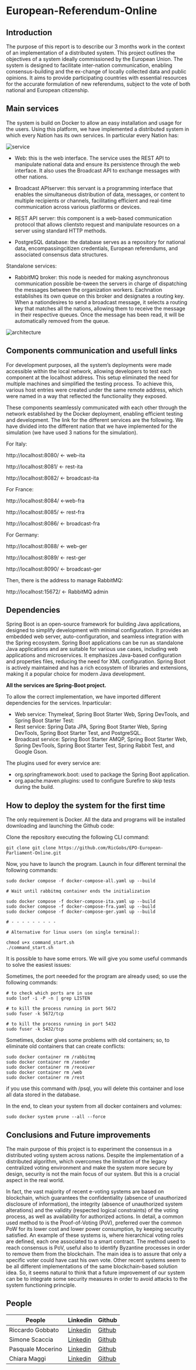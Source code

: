 # European-Referendum-Online

## Introduction

The purpose of this report is to describe our 3 months work in the context of an implementation of a distributed system. This project outlines the objectives of a system ideally commissioned by the European Union. The system is designed to facilitate inter-nation communication, enabling consensus-building and the ex-change of locally collected data and public opinions. It aims to provide participating countries with essential resources for the accurate formulation of new referendums, subject to the vote of both national and European citizenship.

## Main services
The system is build on Docker to allow an easy installation and usage for the users. Using this platform, we have implemented a distributed system in which every Nation has its own services. In particular every Nation has:

![service](./documentation/ServiceArchitecture.png)

* Web: this is the web interface. The service uses the REST API to manipulate national data and ensure its persistence through the web interface. It also uses the Broadcast API to exchange messages with other nations.

* Broadcast APIserver: this servant is a programming interface that enables the simultaneous distribution of data, messages, or content to multiple recipients or channels, facilitating efficient and real-time communication across various platforms or devices.

* REST API server: this component is a web-based communication protocol that allows clientsto request and manipulate resources on a server using standard HTTP methods.

* PostgreSQL database: the database serves as a repository for national data, encompassingcitizen credentials, European referendums, and associated consensus data structures.

Standalone services:

* RabbitMQ broker: this node is needed for making asynchronous communication possible be-tween the servers in charge of dispatching the messages between the organization workers. Eachnation establishes its own queue on this broker and designates a routing key. When a nationdesires to send a broadcast message, it selects a routing key that matches all the nations, allowing them to receive the message in their respective queues. Once the message has been read, it will be automatically removed from the queue.

![architecture](./documentation/SystemArchitecture.png)

## Components communication and usefull links

For development purposes, all the system’s deployments were made accessible within the local network, allowing developers to test each component at the localhost address. This setup eliminated the need for multiple machines and simplified the testing process. To achieve this, various host entries were created under the same remote address, which were named in a way that reflected the functionality they exposed.

These components seamlessly communicated with each other through the network established by the Docker deployment, enabling efficient testing and development. The link for the different services are the following. We have divided into the different nation that we have implemented for the simulation (we have used 3 nations for the simulation).

For Italy:

http://localhost:8080/ ← web-ita

http://localhost:8081/ ← rest-ita

http://localhost:8082/ ← broadcast-ita

For France:

http://localhost:8084/ ←web-fra

http://localhost:8085/ ← rest-fra

http://localhost:8086/ ← broadcast-fra

For Germany:

http://localhost:8088/ ← web-ger

http://localhost:8089/ ← rest-ger

http://localhost:8090/ ← broadcast-ger

Then, there is the address to manage RabbitMQ:

http://localhost:15672/ ← RabbitMQ admin

## Dependencies

Spring Boot is an open-source framework for building Java applications, designed to simplify development with minimal configuration. It provides an embedded web server, auto-configuration, and seamless integration with the Spring ecosystem. Spring Boot applications can be run as standalone Java applications and are suitable for various use cases, including web applications and microservices. It emphasizes Java-based configuration and properties files, reducing the need for XML configuration. Spring Boot is actively maintained and has a rich ecosystem of libraries and extensions, making it a popular choice for modern Java development.

**All the services are Spring-Boot project.**

To allow the correct implementation, we have imported different dependencies for the services. Inparticular:
* Web service: Thymeleaf, Spring Boot Starter Web, Spring DevTools, and Spring Boot Starter Test:
* Rest service: Spring Data JPA, Spring Boot Starter Web, Spring DevTools, Spring Boot Starter Test, and PostgreSQL.
* Broadcast service: Spring Boot Starter AMQP, Spring Boot Starter Web, Spring DevTools, Spring Boot Starter Test, Spring Rabbit Test, and Google Gson.

The plugins used for every service are:
* org.springframework.boot: used to package the Spring Boot application.
* org.apache.maven.plugins: used to configure Surefire to skip tests during the build.

## How to deploy the system for the first time

The only requirement is Docker. All the data and programs will be installed downloading and launching the Github code:

Clone the repository executing the following CLI command:
```
git clone git clone https://github.com/RicGobs/EPO-European-Parliament-Online.git
```

Now, you have to launch the program. Launch in four different terminal the following commands:
```
sudo docker compose -f docker-compose-all.yaml up --build

# Wait until rabbitmq container ends the initialization

sudo docker compose -f docker-compose-ita.yaml up --build
sudo docker compose -f docker-compose-fra.yaml up --build
sudo docker compose -f docker-compose-ger.yaml up --build

# - - - - - - - - -

# Alternative for linux users (on single terminal): 

chmod u+x command_start.sh 
./command_start.sh 
```

It is possible to have some errors. We will give you some useful commands to solve the easiest issues:

Sometimes, the port neeeded for the program are already used; so use the following commands:

```
# to check which ports are in use
sudo lsof -i -P -n | grep LISTEN

# to kill the process running in port 5672
sudo fuser -k 5672/tcp

# to kill the process running in port 5432
sudo fuser -k 5432/tcp
```

Sometimes, docker gives some problems with old containers; so, to eliminate old containers that can create conflicts:
```
sudo docker container rm /rabbitmq
sudo docker container rm /sender
sudo docker container rm /receiver
sudo docker container rm /web
sudo docker container rm /rest
```
if you use this command with /psql, you will delete this container and lose all data stored in the database.

In the end, to clean your system from all docker containers and volumes:
```
sudo docker system prune --all --force
```
 
## Conclusions and Future improvements

The main purpose of this project is to experiment the consensus in a distributed voting system across nations. Despite the implementation of a distributed algorithm, which overcomes the limitation of the legacy centralized voting environment and make the system more secure by design, security is not the main focus of our system. But this is a crucial aspect in the real world.

In fact, the vast majority of recent e-voting systems are based on blockchain, which guarantees the confidentiality (absence of unauthorized disclosure of information), the integrity (absence of unauthorized system alterations) and the validity (respected logical constraints) of the voting process, as well as availability for authorized actions. In detail, a common used method to is the Proof-of-Voting (PoV), preferred over the common PoW for its lower cost and lower power consumption, by keeping security satisfied. An example of these systems is, where hierarchical voting roles are defined, each one associated to a smart contract. The method used to reach consensus is PoV, useful also to identify Byzantine processes in order to remove them from the blockchain. The main idea is to assure that only a specific voter could have cast his own vote. Other recent systems seem to be all different implementations of the same blockchain-based solution idea. So, it seems natural to think that a future improvement of our system can be to integrate some security measures in order to avoid attacks to the system functioning principle.


## People

| People | Linkedin | Github |
|--- |--- |--- |
| Riccardo Gobbato | [Linkedin](https://www.linkedin.com/in/riccardo-gobbato-380674251/) | [Github](https://github.com/RicGobs) |
| Simone Scaccia | [Linkedin](https://www.linkedin.com/in/simone-scaccia-40b631210/) | [Github](https://github.com/simonescaccia) |
| Pasquale Mocerino | [Linkedin](https://www.linkedin.com/in/pasquale-mocerino-29088b1a2/) | [Github](https://github.com/pasqualemocerino) |
| Chiara Maggi | [Linkedin](https://github.com/Chiaggi) | [Github](https://github.com/Chiaggi) |
